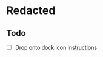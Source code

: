 # Redacted

## Todo

- [ ] Drop onto dock icon [instructions](http://stackoverflow.com/questions/2489961/dropping-files-onto-dock-icon-in-cocoa)
